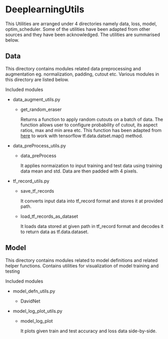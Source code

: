 # DeeplearningUtils
This Utilities are arranged under 4 directories namely data, loss, model, optim_scheduler. Some of the utilities have been adapted from  other sources and they have been acknowledged.
The utilities are summarised below.

## Data

This directory contains modules related data preprocessing and augmentation eg. normalization, padding, cutout etc.
Various modules in this directory are listed below.

Included modules
* data_augment_utils.py
  * get_random_eraser

     Returns a function to apply random cutouts on a batch of data. 
     The function allows user to configure probability of cutout, its aspect ratios, max and min area etc. This function has been adapted from [here](https://github.com/yu4u/cutout-random-erasing) to work with tensorflow tf.data.datset.map() method. 

* data_preProcess_utils.py
  * data_preProcess
  
    It applies normaization to input training and test data using training data mean and std. Data are then padded with 4 pixels.

* tf_record_utils.py
  * save_tf_records
  
    It converts input data into tf_record format and stores it at provided path.
  
  * load_tf_records_as_dataset
  
    It loads data stored at given path in tf_record format and decodes it to return data as tf.data.dataset. 
  
  
## Model

This directory contains modules related to model definitions and related helper functions. 
Contains utilities for visualization of model training and testing

Included modules
* model_defn_utils.py
  * DavidNet
  
   
* model_log_plot_utils.py
  * model_log_plot
  
    It plots given train and test accuracy and loss data side-by-side.
